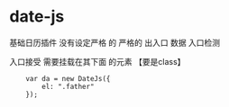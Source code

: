 # date-js
基础日历插件
没有设定严格 的  严格的 出入口 数据 入口检测 

入口接受  需要挂载在其下面 的元素  【要是class】

		var da = new DateJs({
			el: ".father"
		});
